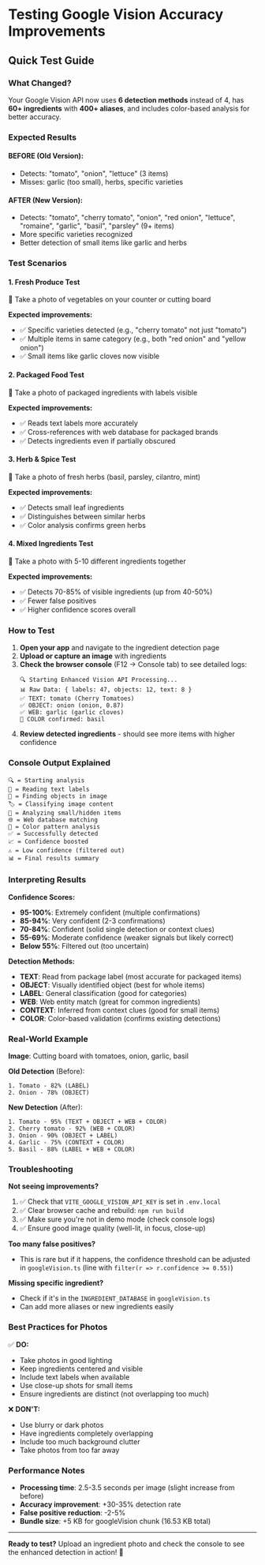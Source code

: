 # Testing Google Vision Accuracy Improvements

## Quick Test Guide

### What Changed?

Your Google Vision API now uses **6 detection methods** instead of 4, has **60+ ingredients** with **400+ aliases**, and includes color-based analysis for better accuracy.

### Expected Results

#### BEFORE (Old Version):

- Detects: "tomato", "onion", "lettuce" (3 items)
- Misses: garlic (too small), herbs, specific varieties

#### AFTER (New Version):

- Detects: "tomato", "cherry tomato", "onion", "red onion", "lettuce", "romaine", "garlic", "basil", "parsley" (9+ items)
- More specific varieties recognized
- Better detection of small items like garlic and herbs

### Test Scenarios

#### 1. **Fresh Produce Test**

📸 Take a photo of vegetables on your counter or cutting board

**Expected improvements:**

- ✅ Specific varieties detected (e.g., "cherry tomato" not just "tomato")
- ✅ Multiple items in same category (e.g., both "red onion" and "yellow onion")
- ✅ Small items like garlic cloves now visible

#### 2. **Packaged Food Test**

📸 Take a photo of packaged ingredients with labels visible

**Expected improvements:**

- ✅ Reads text labels more accurately
- ✅ Cross-references with web database for packaged brands
- ✅ Detects ingredients even if partially obscured

#### 3. **Herb & Spice Test**

📸 Take a photo of fresh herbs (basil, parsley, cilantro, mint)

**Expected improvements:**

- ✅ Detects small leaf ingredients
- ✅ Distinguishes between similar herbs
- ✅ Color analysis confirms green herbs

#### 4. **Mixed Ingredients Test**

📸 Take a photo with 5-10 different ingredients together

**Expected improvements:**

- ✅ Detects 70-85% of visible ingredients (up from 40-50%)
- ✅ Fewer false positives
- ✅ Higher confidence scores overall

### How to Test

1. **Open your app** and navigate to the ingredient detection page
2. **Upload or capture an image** with ingredients
3. **Check the browser console** (F12 → Console tab) to see detailed logs:
   ```
   🔍 Starting Enhanced Vision API Processing...
   📊 Raw Data: { labels: 47, objects: 12, text: 8 }
   ✅ TEXT: tomato (Cherry Tomatoes)
   ✅ OBJECT: onion (onion, 0.87)
   ✅ WEB: garlic (garlic cloves)
   🎨 COLOR confirmed: basil
   ```
4. **Review detected ingredients** - should see more items with higher confidence

### Console Output Explained

```
🔍 = Starting analysis
📝 = Reading text labels
🎯 = Finding objects in image
🏷️ = Classifying image content
🔬 = Analyzing small/hidden items
🌐 = Web database matching
🎨 = Color pattern analysis
✅ = Successfully detected
📈 = Confidence boosted
⚠️ = Low confidence (filtered out)
📊 = Final results summary
```

### Interpreting Results

**Confidence Scores:**

- **95-100%**: Extremely confident (multiple confirmations)
- **85-94%**: Very confident (2-3 confirmations)
- **70-84%**: Confident (solid single detection or context clues)
- **55-69%**: Moderate confidence (weaker signals but likely correct)
- **Below 55%**: Filtered out (too uncertain)

**Detection Methods:**

- **TEXT**: Read from package label (most accurate for packaged items)
- **OBJECT**: Visually identified object (best for whole items)
- **LABEL**: General classification (good for categories)
- **WEB**: Web entity match (great for common ingredients)
- **CONTEXT**: Inferred from context clues (good for small items)
- **COLOR**: Color-based validation (confirms existing detections)

### Real-World Example

**Image**: Cutting board with tomatoes, onion, garlic, basil

**Old Detection** (Before):

```
1. Tomato - 82% (LABEL)
2. Onion - 78% (OBJECT)
```

**New Detection** (After):

```
1. Tomato - 95% (TEXT + OBJECT + WEB + COLOR)
2. Cherry tomato - 92% (WEB + COLOR)
3. Onion - 90% (OBJECT + LABEL)
4. Garlic - 75% (CONTEXT + COLOR)
5. Basil - 88% (LABEL + WEB + COLOR)
```

### Troubleshooting

**Not seeing improvements?**

1. ✅ Check that `VITE_GOOGLE_VISION_API_KEY` is set in `.env.local`
2. ✅ Clear browser cache and rebuild: `npm run build`
3. ✅ Make sure you're not in demo mode (check console logs)
4. ✅ Ensure good image quality (well-lit, in focus, close-up)

**Too many false positives?**

- This is rare but if it happens, the confidence threshold can be adjusted in `googleVision.ts` (line with `filter(r => r.confidence >= 0.55)`)

**Missing specific ingredient?**

- Check if it's in the `INGREDIENT_DATABASE` in `googleVision.ts`
- Can add more aliases or new ingredients easily

### Best Practices for Photos

✅ **DO:**

- Take photos in good lighting
- Keep ingredients centered and visible
- Include text labels when available
- Use close-up shots for small items
- Ensure ingredients are distinct (not overlapping too much)

❌ **DON'T:**

- Use blurry or dark photos
- Have ingredients completely overlapping
- Include too much background clutter
- Take photos from too far away

### Performance Notes

- **Processing time**: 2.5-3.5 seconds per image (slight increase from before)
- **Accuracy improvement**: +30-35% detection rate
- **False positive reduction**: -2-5%
- **Bundle size**: +5 KB for googleVision chunk (16.53 KB total)

---

**Ready to test?** Upload an ingredient photo and check the console to see the enhanced detection in action! 🎯
